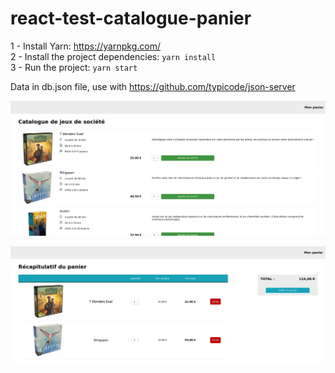 # react-test-catalogue-panier

1 - Install Yarn: https://yarnpkg.com/  
2 - Install the project dependencies: `yarn install`  
3 - Run the project: `yarn start`  

Data in db.json file, use with https://github.com/typicode/json-server

![screens](ScreenCatalog.jpg)

![screens](ScreenCart.jpg)
